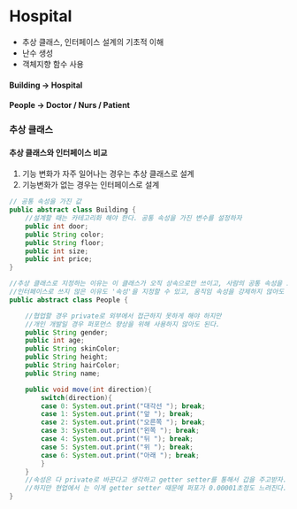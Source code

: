 # Hospital

- 추상 클래스, 인터페이스 설계의 기초적 이해
- 난수 생성
- 객체지향 함수 사용
#### Building -> Hospital
#### People -> Doctor / Nurs / Patient


### 추상 클래스

#### 추상 클래스와 인터페이스 비교
1. 기능 변화가 자주 일어나는 경우는 추상 클래스로 설계
2. 기능변화가 없는 경우는 인터페이스로 설계

```java
// 공통 속성을 가진 값
public abstract class Building {
	//설계할 때는 카테고리화 해야 한다. 공통 속성을 가진 변수를 설정하자
	public int door;
	public String color;
	public String floor;
	public int size;
	public int price;
}
```

```java
//추상 클래스로 지정하는 이유는 이 클래스가 오직 상속으로만 쓰이고, 사람의 공통 속성을 모아 놓은 클래스이기 때문이다.
//인터페이스로 쓰지 않은 이유도 '속성'을 지정할 수 있고, 움직임 속성을 강제하지 않아도 되며, 움직임 메소드 안에 코딩을 해야 하기 때문이다.
public abstract class People {

	//협업할 경우 private로 외부에서 접근하지 못하게 해야 하지만
	//개인 개발일 경우 퍼포먼스 향상을 위해 사용하지 않아도 된다.
	public String gender;
	public int age;
	public String skinColor;
	public String height;
	public String hairColor;
	public String name;

	public void move(int direction){
		switch(direction){
		case 0: System.out.print("대각선 "); break;
		case 1: System.out.print("앞 "); break;
		case 2: System.out.print("오른쪽 "); break;
		case 3: System.out.print("왼쪽 "); break;
		case 4: System.out.print("뒤 "); break;
		case 5: System.out.print("위 "); break;
		case 6: System.out.print("아래 "); break;
		}
	}
	//속성은 다 private로 바꾼다고 생각하고 getter setter를 통해서 갑을 주고받자.
	//하지만 현업에서 는 이게 getter setter 때문에 퍼포가 0.00001초정도 느려진다.
}
```
